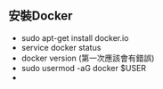 ## 安裝Docker
- sudo apt-get install docker.io
- service docker status
- docker version (第一次應該會有錯誤)
- sudo usermod -aG docker $USER
- 
